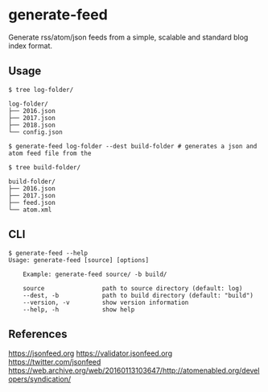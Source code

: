 # generate-feed

Generate rss/atom/json feeds from a simple, scalable and standard blog index format.  

## Usage

```console
$ tree log-folder/

log-folder/
├── 2016.json
├── 2017.json
├── 2018.json
└── config.json

$ generate-feed log-folder --dest build-folder # generates a json and atom feed file from the 

$ tree build-folder/

build-folder/
├── 2016.json
├── 2017.json
├── feed.json
└── atom.xml
```

## CLI

```console
$ generate-feed --help
Usage: generate-feed [source] [options]

    Example: generate-feed source/ -b build/

    source                path to source directory (default: log)
    --dest, -b            path to build directory (default: "build")
    --version, -v         show version information
    --help, -h            show help

```

## References

https://jsonfeed.org
https://validator.jsonfeed.org
https://twitter.com/jsonfeed
https://web.archive.org/web/20160113103647/http://atomenabled.org/developers/syndication/ 
